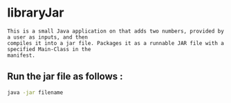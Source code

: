 # libraryJar
```
This is a small Java application on that adds two numbers, provided by a user as inputs, and then 
compiles it into a jar file. Packages it as a runnable JAR file with a specified Main-Class in the 
manifest.
```
## Run the jar file as follows :
```bash
java -jar filename
```
